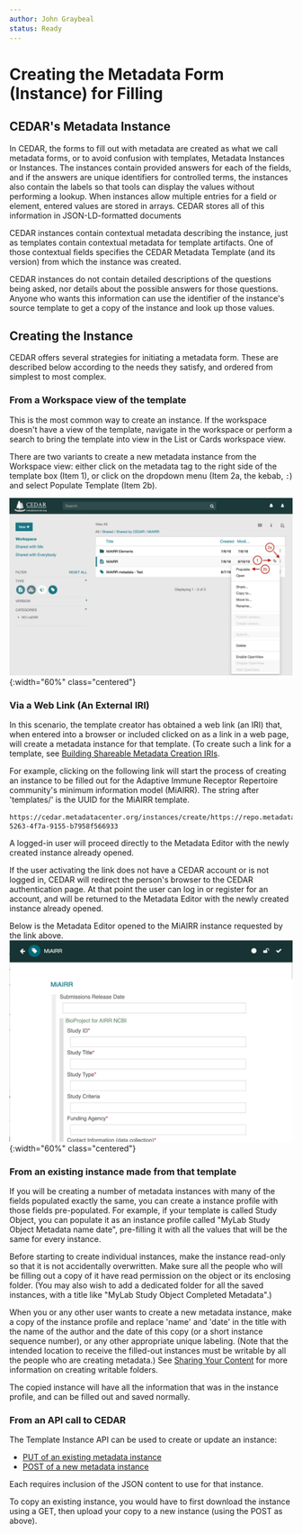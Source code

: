 ```yaml
---
author: John Graybeal
status: Ready
---
```

# Creating the Metadata Form (Instance) for Filling

## **CEDAR's Metadata Instance**

In CEDAR, the forms to fill out with metadata are created as what we call metadata forms,
or to avoid confusion with templates, Metadata Instances or Instances.
The instances contain provided answers for each of the fields, 
and if the answers are unique identifiers for controlled terms,
the instances also contain the labels so that tools can display the values without performing a lookup.
When instances allow multiple entries for a field or element, 
entered values are stored in arrays. 
CEDAR stores all of this information in JSON-LD-formatted documents

CEDAR instances contain contextual metadata describing the instance, 
just as templates contain contextual metadata for template artifacts. 
One of those contextual fields specifies the CEDAR Metadata Template (and its version)
from which the instance was created. 

CEDAR instances do not contain detailed descriptions of the questions being asked,
nor details about the possible answers for those questions. 
Anyone who wants this information can use the identifier of the instance's source template
to get a copy of the instance and look up those values.  

## **Creating the Instance**

CEDAR offers several strategies for initiating a metadata form. 
These are described below according to the needs they satisfy, 
and ordered from simplest to most complex.  

### **From a Workspace view of the template**

This is the most common way to create an instance.
If the workspace doesn't have a view of the template, navigate in the workspace or
perform a search to bring the template into view in the List or Cards workspace view.

There are two variants to create a new metadata instance from the Workspace view: 
either click on the metadata tag to the right side of the template box (Item 1), or 
click on the dropdown menu (Item 2a, the kebab, `:`) and select Populate Template (Item 2b).

![](../../../img/userguide/template-population-annotated-20191119.png){:width="60%" class="centered"}


### **Via a Web Link (An External IRI)**

In this scenario, the template creator has obtained a web link (an IRI) that, 
when entered into a browser or included clicked on as a link in a web page,
will create a metadata instance for that template. (To create such a link
for a template, see [Building Shareable Metadata Creation IRIs](https://metadatacenter.github.io/cedar-manual/sections/b1/building-sharable-metadata-creation-iris/).

For example, clicking on the following link will start the process of creating 
an instance to be filled out for the Adaptive Immune Receptor Repertoire community's minimum information model (MiAIRR). 
The string after 'templates/' is the UUID for the MiAIRR template.
```
https://cedar.metadatacenter.org/instances/create/https://repo.metadatacenter.org/templates/ea716306-5263-4f7a-9155-b7958f566933
```

A logged-in user will proceed directly to the Metadata Editor with 
the newly created instance already opened. 

If the user activating the link does not have a CEDAR account or is not logged in, CEDAR will redirect 
the person's browser to the CEDAR authentication page. 
At that point the user can log in or register for an account, and will be returned to
the Metadata Editor with the newly created instance already opened.

Below is the Metadata Editor opened to the MiAIRR instance requested by the link above.
![](../../../img/userguide/miairr-instance-empty-20191119.png){:width="60%" class="centered"}

### **From an existing instance made from that template**

If you will be creating a number of metadata instances with many of the fields populated exactly the same, you can create a instance profile with those 
fields pre-populated. 
For example, if your template is called Study Object, 
you can populate it as an instance profile called 
"MyLab Study Object Metadata name date",
pre-filling it with all the values that will be the same for every instance.

Before starting to create individual instances, make the instance read-only
so that it is not accidentally overwritten. Make sure all the people who will 
be filling out a copy of it have read permission on the object or its enclosing folder.
(You may also wish to add a dedicated folder for all the saved instances, with
a title like "MyLab Study Object Completed Metadata".)

When you or any other user wants to create a new metadata instance, 
make a copy of the instance profile and replace 'name' and 'date' in the title with 
the name of the author and the date of this copy (or a short instance sequence number),
or any other appropriate unique labeling. 
(Note that the intended location to receive the filled-out instances must be
writable by all the people who are creating metadata.)  See [Sharing Your Content](https://metadatacenter.github.io/cedar-manual/basic_topics/a6_sharing_your_content/) for more information on creating writable folders.

The copied instance will have all the information that was in the instance profile,
and can be filled out and saved normally. 

### **From an API call to CEDAR**

The Template Instance API can be used to create or update an instance:

* [PUT of an existing metadata instance](https://resource.metadatacenter.org/api/#!/Template32Instances/put_template_instances_template_instance_id)
* [POST of a new metadata instance](https://resource.metadatacenter.org/api/#!/Template32Instances/post_template_instances)

Each requires inclusion of the JSON content to use for that instance.

To copy an existing instance, you would have to first download the instance using 
a GET, then upload your copy to a new instance (using the POST as above).


